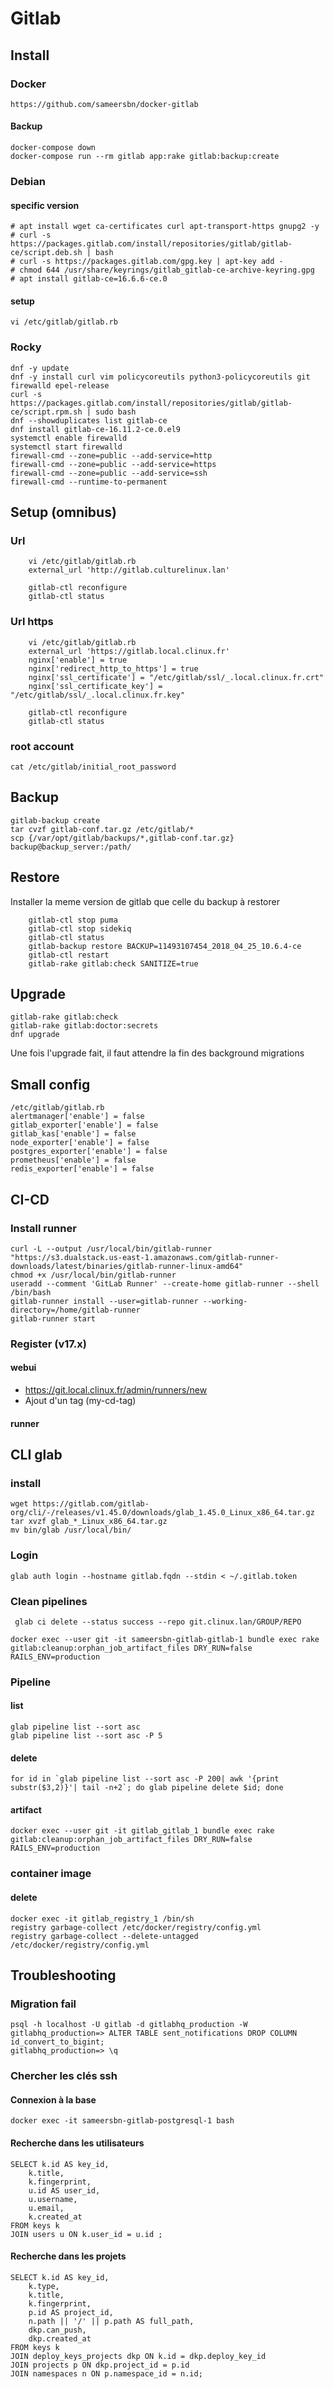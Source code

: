 # Gitlab

## Install
### Docker
    https://github.com/sameersbn/docker-gitlab
#### Backup 
    docker-compose down
    docker-compose run --rm gitlab app:rake gitlab:backup:create

### Debian
#### specific version
    # apt install wget ca-certificates curl apt-transport-https gnupg2 -y
    # curl -s https://packages.gitlab.com/install/repositories/gitlab/gitlab-ce/script.deb.sh | bash
    # curl -s https://packages.gitlab.com/gpg.key | apt-key add -
    # chmod 644 /usr/share/keyrings/gitlab_gitlab-ce-archive-keyring.gpg
    # apt install gitlab-ce=16.6.6-ce.0
#### setup
    vi /etc/gitlab/gitlab.rb

### Rocky
    dnf -y update
    dnf -y install curl vim policycoreutils python3-policycoreutils git  firewalld epel-release
    curl -s https://packages.gitlab.com/install/repositories/gitlab/gitlab-ce/script.rpm.sh | sudo bash
    dnf --showduplicates list gitlab-ce
    dnf install gitlab-ce-16.11.2-ce.0.el9
    systemctl enable firewalld
    systemctl start firewalld
    firewall-cmd --zone=public --add-service=http
    firewall-cmd --zone=public --add-service=https
    firewall-cmd --zone=public --add-service=ssh
    firewall-cmd --runtime-to-permanent

## Setup (omnibus)
### Url
```
    vi /etc/gitlab/gitlab.rb
    external_url 'http://gitlab.culturelinux.lan'
```
```
    gitlab-ctl reconfigure
    gitlab-ctl status
```
### Url https
```
    vi /etc/gitlab/gitlab.rb
    external_url 'https://gitlab.local.clinux.fr'  
    nginx['enable'] = true
    nginx['redirect_http_to_https'] = true
    nginx['ssl_certificate'] = "/etc/gitlab/ssl/_.local.clinux.fr.crt"
    nginx['ssl_certificate_key'] = "/etc/gitlab/ssl/_.local.clinux.fr.key"
```
```
    gitlab-ctl reconfigure
    gitlab-ctl status
```
### root account
    cat /etc/gitlab/initial_root_password

## Backup 
    gitlab-backup create
    tar cvzf gitlab-conf.tar.gz /etc/gitlab/*
    scp {/var/opt/gitlab/backups/*,gitlab-conf.tar.gz}  backup@backup_server:/path/

## Restore
Installer la meme version de gitlab que celle du backup à restorer
```
    gitlab-ctl stop puma
    gitlab-ctl stop sidekiq
    gitlab-ctl status
    gitlab-backup restore BACKUP=11493107454_2018_04_25_10.6.4-ce
    gitlab-ctl restart
    gitlab-rake gitlab:check SANITIZE=true
```
## Upgrade 
    gitlab-rake gitlab:check
    gitlab-rake gitlab:doctor:secrets
    dnf upgrade

Une fois l'upgrade fait, il faut attendre la fin des background migrations

## Small config 

``` 
/etc/gitlab/gitlab.rb
alertmanager['enable'] = false
gitlab_exporter['enable'] = false
gitlab_kas['enable'] = false
node_exporter['enable'] = false
postgres_exporter['enable'] = false
prometheus['enable'] = false
redis_exporter['enable'] = false
```

## CI-CD
### Install runner 

```
curl -L --output /usr/local/bin/gitlab-runner "https://s3.dualstack.us-east-1.amazonaws.com/gitlab-runner-downloads/latest/binaries/gitlab-runner-linux-amd64"
chmod +x /usr/local/bin/gitlab-runner
useradd --comment 'GitLab Runner' --create-home gitlab-runner --shell /bin/bash
gitlab-runner install --user=gitlab-runner --working-directory=/home/gitlab-runner
gitlab-runner start
```

### Register (v17.x)
#### webui

* https://git.local.clinux.fr/admin/runners/new    
* Ajout d'un tag (my-cd-tag)

#### runner 
    

## CLI glab
### install 

```
wget https://gitlab.com/gitlab-org/cli/-/releases/v1.45.0/downloads/glab_1.45.0_Linux_x86_64.tar.gz
tar xvzf glab_*_Linux_x86_64.tar.gz
mv bin/glab /usr/local/bin/
```

### Login 
```
glab auth login --hostname gitlab.fqdn --stdin < ~/.gitlab.token
```

### Clean pipelines
```
 glab ci delete --status success --repo git.clinux.lan/GROUP/REPO
```
```
docker exec --user git -it sameersbn-gitlab-gitlab-1 bundle exec rake gitlab:cleanup:orphan_job_artifact_files DRY_RUN=false RAILS_ENV=production
```
###  Pipeline
#### list
    glab pipeline list --sort asc
    glab pipeline list --sort asc -P 5
#### delete
    for id in `glab pipeline list --sort asc -P 200| awk '{print substr($3,2)}'| tail -n+2`; do glab pipeline delete $id; done
#### artifact
    docker exec --user git -it gitlab_gitlab_1 bundle exec rake gitlab:cleanup:orphan_job_artifact_files DRY_RUN=false RAILS_ENV=production

### container image 
#### delete
    docker exec -it gitlab_registry_1 /bin/sh
    registry garbage-collect /etc/docker/registry/config.yml
    registry garbage-collect --delete-untagged /etc/docker/registry/config.yml


## Troubleshooting
### Migration fail
    psql -h localhost -U gitlab -d gitlabhq_production -W
    gitlabhq_production=> ALTER TABLE sent_notifications DROP COLUMN id_convert_to_bigint;
    gitlabhq_production=> \q
### Chercher les clés ssh
#### Connexion à la base
    docker exec -it sameersbn-gitlab-postgresql-1 bash
#### Recherche dans les utilisateurs
    SELECT k.id AS key_id,
        k.title,
        k.fingerprint,
        u.id AS user_id,
        u.username,
        u.email,
        k.created_at
    FROM keys k
    JOIN users u ON k.user_id = u.id ;
#### Recherche dans les projets
    SELECT k.id AS key_id,
        k.type,
        k.title,
        k.fingerprint,
        p.id AS project_id,
        n.path || '/' || p.path AS full_path,
        dkp.can_push,
        dkp.created_at
    FROM keys k
    JOIN deploy_keys_projects dkp ON k.id = dkp.deploy_key_id
    JOIN projects p ON dkp.project_id = p.id
    JOIN namespaces n ON p.namespace_id = n.id;